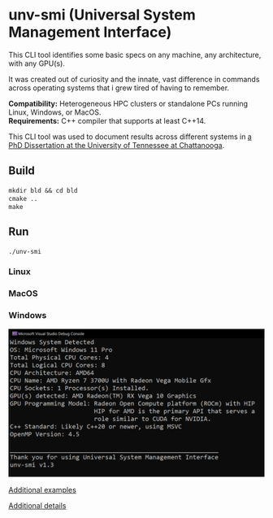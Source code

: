 # unv-smi (Universal System Management Interface)
This CLI tool identifies some basic specs on any machine, any architecture, with any GPU(s). 

It was created out of curiosity and the innate, vast difference in commands across operating systems that i grew tired of having
to remember. 

**Compatibility:** Heterogeneous HPC clusters or standalone PCs running Linux, Windows, or MacOS.   
**Requirements:** C++ compiler that supports at least C++14.

This CLI tool was used to document results across different systems in [a PhD Dissertation at the University of Tennessee at Chattanooga](https://scholar.utc.edu/theses/788/). 

## Build

```
mkdir bld && cd bld 
cmake .. 
make 
``` 
## Run 

```
./unv-smi
```

### Linux

### MacOS 


### Windows 
<img src="https://github.com/tommygorham/unv-smi/blob/main/example-output/msvc19-windows.png" width="875px" />

[Additional examples](example-output)

[Additional details](https://github.com/tommygorham/unv-smi/wiki)
